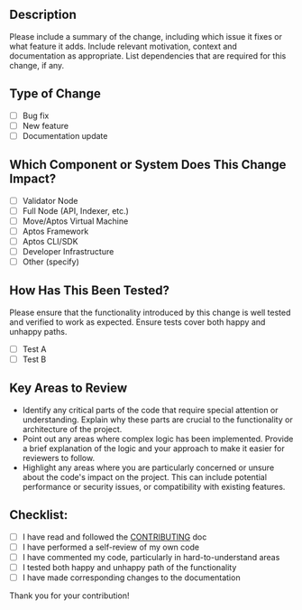 ## Description
Please include a summary of the change, including which issue it fixes or what feature it adds. Include relevant motivation, context and documentation as appropriate. List dependencies that are required for this change, if any.

## Type of Change
- [ ] Bug fix
- [ ] New feature
- [ ] Documentation update

## Which Component or System Does This Change Impact?
- [ ] Validator Node
- [ ] Full Node (API, Indexer, etc.)
- [ ] Move/Aptos Virtual Machine
- [ ] Aptos Framework
- [ ] Aptos CLI/SDK
- [ ] Developer Infrastructure
- [ ] Other (specify)

## How Has This Been Tested?
Please ensure that the functionality introduced by this change is well tested and verified to work as expected. Ensure tests cover both happy and unhappy paths.

- [ ] Test A
- [ ] Test B

## Key Areas to Review
- Identify any critical parts of the code that require special attention or understanding. Explain why these parts are crucial to the functionality or architecture of the project.
- Point out any areas where complex logic has been implemented. Provide a brief explanation of the logic and your approach to make it easier for reviewers to follow.
- Highlight any areas where you are particularly concerned or unsure about the code's impact on the project. This can include potential performance or security issues, or compatibility with existing features.

## Checklist:
- [ ] I have read and followed the [CONTRIBUTING](https://github.com/aptos-labs/aptos-core/blob/main/CONTRIBUTING.md) doc
- [ ] I have performed a self-review of my own code
- [ ] I have commented my code, particularly in hard-to-understand areas
- [ ] I tested both happy and unhappy path of the functionality
- [ ] I have made corresponding changes to the documentation

Thank you for your contribution!
